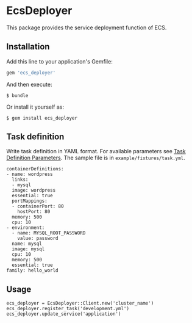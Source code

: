 # EcsDeployer

This package provides the service deployment function of ECS.

## Installation

Add this line to your application's Gemfile:

```ruby
gem 'ecs_deployer'
```

And then execute:

    $ bundle

Or install it yourself as:

    $ gem install ecs_deployer

## Task definition

Write task definition in YAML format.
For available parameters see [Task Definition Parameters](http://docs.aws.amazon.com/AmazonECS/latest/developerguide/task_definition_parameters.html).
The sample file is in `example/fixtures/task.yml`.

```
containerDefinitions:
- name: wordpress
  links:
  - mysql
  image: wordpress
  essential: true
  portMappings:
  - containerPort: 80
    hostPort: 80
  memory: 500
  cpu: 10
- environment:
  - name: MYSQL_ROOT_PASSWORD
    value: password
  name: mysql
  image: mysql
  cpu: 10
  memory: 500
  essential: true
family: hello_world
```

## Usage

```
ecs_deployer = EcsDeployer::Client.new('cluster_name')
ecs_deployer.register_task('development.yml')
ecs_deployer.update_service('application')
```
